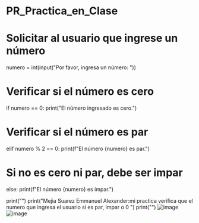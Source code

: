 # PR_Practica_en_Clase
# Solicitar al usuario que ingrese un número
numero = int(input("Por favor, ingresa un número: "))

# Verificar si el número es cero
if numero == 0:
    print("El número ingresado es cero.")
# Verificar si el número es par
elif numero % 2 == 0:
    print(f"El número {numero} es par.")
# Si no es cero ni par, debe ser impar
else:
    print(f"El número {numero} es impar.")

print("")
print("Mejia Suarez Emmanuel Alexander:mi practica verifica que el numero que ingresa el usuario si es par, impar o 0 ")
print("")
![image](https://github.com/user-attachments/assets/679d4e7d-1dbc-404e-b38f-98090dbfbc40)
![image](https://github.com/user-attachments/assets/d50abd9c-dff4-4590-9e68-23283633984e)
